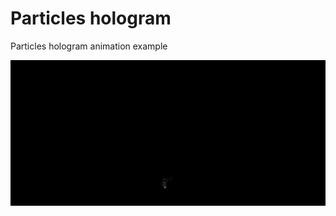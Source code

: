 # Particles hologram #

Particles hologram animation example

![particles-hologram.gif](particles-hologram.gif)